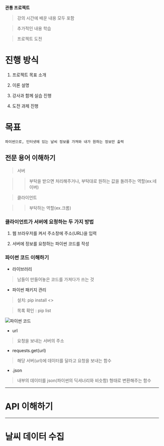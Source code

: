 **관통 프로젝트**

> 강의 시간에 배운 내용 모두 포함

> 추가적인 내용 학습

> 프로젝트 도전

# 진행 방식

1. 프로젝트 목표 소개

2. 이론 설명

3. 강사과 함께 실습 진행

4. 도전 과제 진행

# 목표

``파이썬으로, 인터넷에 있는 날씨 정보를 가져와 내가 원하는 정보만 출력``

## 전문 용어 이해하기

> 서버

>> 부탁을 받으면 처리해주거나, 부탁대로 원하는 값을 돌려주는 역할(ex.네이버)

> 클라이언트

>> 부탁하는 역할(ex.크롬)

### 클라이언트가 서버에 요청하는 두 가지 방법

1. 웹 브라우저를 켜서 주소창에 주소(URL)을 입력

2. 서버에 정보를 요청하는 파이썬 코드를 작성

### 파이썬 코드 이해하기

 - 라이브러리

 > 남들이 만들어놓은 코드를 가져다가 쓰는 것

 - 파이썬 패키지 관리

 > 설치: pip install <>

 > 목록 확인 : pip list

![파이썬 코드](https://github.com/Demopeu/TLI/assets/156268475/5d484613-9633-4dfd-a82b-be1854715660)

- url

> 요청을 보내는 서버의 주소

- requests.get(url)

> 해당 서버(url)에 데이터를 달라고 요청을 보내는 함수

- .json

> 내부의 데이터를 json(파이썬의 딕셔너리와 비슷함) 형태로 변환해주는 함수

---

# API 이해하기


---

# 날씨 데이터 수집